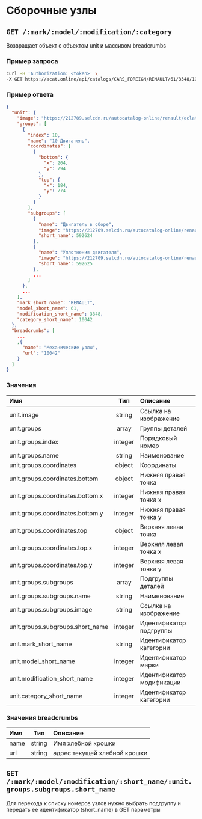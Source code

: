 # Сборочные узлы

## `GET /:mark/:model/:modification/:category`

Возвращает объект с объектом unit и массивом breadcrumbs

### Пример запроса

```bash
curl -H 'Authorization: <token>' \
-X GET https://acat.online/api/catalogs/CARS_FOREIGN/RENAULT/61/3348/10042
```

### Пример ответа

```json
{
  "unit": {
    "image": "https://212709.selcdn.ru/autocatalog-online/renault/eclate/1292M.png",
    "groups": [
      {
        "index": 10,
        "name": "10 Двигатель",
        "coordinates": [
          {
            "bottom": {
              "x": 204,
              "y": 794
            },
            "top": {
              "x": 184,
              "y": 774
            }
          }
        ],
        "subgroups": [
          {
            "name": "Двигатель в сборе",
            "image": "https://212709.selcdn.ru/autocatalog-online/renault/vignette/10A.png",
            "short_name": 592624
          },
          {
            "name": "Уплотнения двигателя",
            "image": "https://212709.selcdn.ru/autocatalog-online/renault/vignette/10B.png",
            "short_name": 592625
          },
          ...
        ]
      },
      ...
    ],
    "mark_short_name": "RENAULT",
    "model_short_name": 61,
    "modification_short_name": 3348,
    "category_short_name": 10042
  },
  "breadcrumbs": [
    ...
    ,{
      "name": "Механические узлы",
      "url": "10042"
    }
  ]
}
```

### Значения

| Имя | Тип | Описание |
| :---- | :------: | :--------------- |
| unit.image | string | Ссылка на изображение |
| unit.groups | array | Группы деталей |
| unit.groups.index | integer | Порядковый номер |
| unit.groups.name | string | Наименование |
| unit.groups.coordinates | object | Координаты |
| unit.groups.coordinates.bottom | object | Нижняя правая точка |
| unit.groups.coordinates.bottom.x | integer | Нижняя правая точка x |
| unit.groups.coordinates.bottom.y | integer | Нижняя правая точка y |
| unit.groups.coordinates.top | object | Верхняя левая точка |
| unit.groups.coordinates.top.x | integer | Верхняя левая точка x |
| unit.groups.coordinates.top.y | integer | Верхняя левая точка y |
| unit.groups.subgroups | array | Подгруппы деталей |
| unit.groups.subgroups.name | string | Наименование |
| unit.groups.subgroups.image | string | Ссылка на изображение |
| unit.groups.subgroups.short_name | integer | Идентификатор подгруппы |
| unit.mark_short_name | string | Идентификатор категории |
| unit.model_short_name | integer | Идентификатор марки |
| unit.modification_short_name | integer | Идентификатор модификации |
| unit.category_short_name | integer | Идентификатор категории |


### Значения breadcrumbs

| Имя | Тип | Описание |
| :---- | :------: | :--------------- |
| name | string | Имя хлебной крошки |
| url | string | адрес текущей хлебной крошки |


## `GET /:mark/:model/:modification/:short_name/:unit.groups.subgroups.short_name`

Для перехода к списку номеров узлов нужно выбрать подгруппу и передать ее идентификатор (short_name) в GET параметры